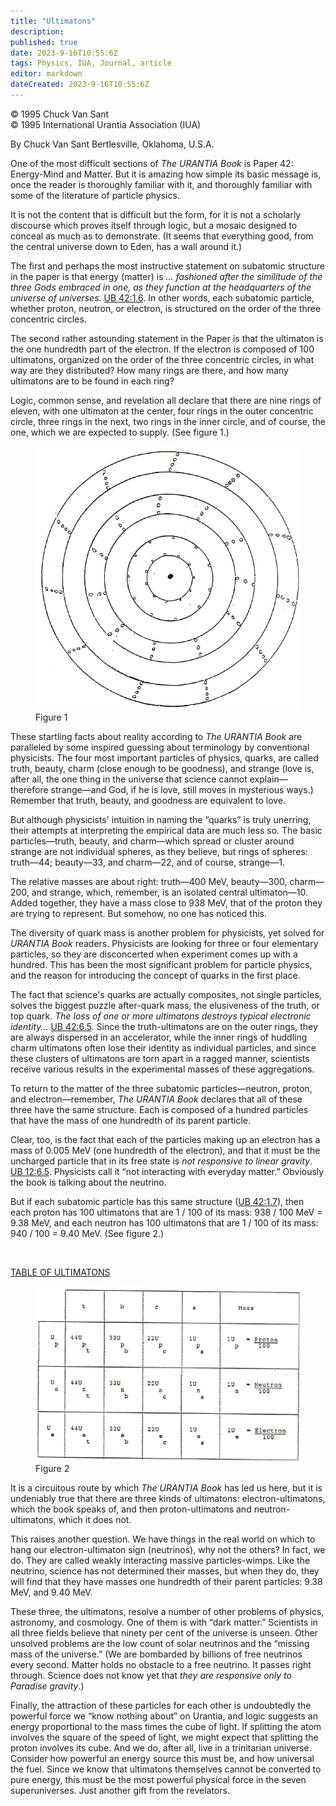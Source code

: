 ```yaml
---
title: "Ultimatons"
description: 
published: true
date: 2023-9-16T10:55:6Z
tags: Physics, IUA, Journal, article
editor: markdown
dateCreated: 2023-9-16T10:55:6Z
---
```


<p class="v-card v-sheet theme--light grey lighten-3 px-2">© 1995 Chuck Van Sant<br>© 1995 International Urantia Association (IUA)</p>

By Chuck Van Sant
Bertlesville, Oklahoma, U.S.A.

One of the most difficult sections of _The URANTIA Book_ is Paper 42: Energy-Mind and Matter. But it is amazing how simple its basic message is, once the reader is thoroughly familiar with it, and thoroughly familiar with some of the literature of particle physics.

It is not the content that is difficult but the form, for it is not a scholarly discourse which proves itself through logic, but a mosaic designed to conceal as much as to demonstrate. (It seems that everything good, from the central universe down to Eden, has a wall around it.)

The first and perhaps the most instructive statement on subatomic structure in the paper is that energy (matter) is _... fashioned after the similitude of the three Gods embraced in one, as they function at the headquarters of the universe of universes._ [UB 42:1.6](/en/The_Urantia_Book/42#p1_6). In other words, each subatomic particle, whether proton, neutron, or electron, is structured on the order of the three concentric circles.

The second rather astounding statement in the Paper is that the ultimaton is the one hundredth part of the electron. If the electron is composed of 100 ultimatons, organized on the order of the three concentric circles, in what way are they distributed? How many rings are there, and how many ultimatons are to be found in each ring?

Logic, common sense, and revelation all declare that there are nine rings of eleven, with one ultimaton at the center, four rings in the outer concentric circle, three rings in the next, two rings in the inner circle, and of course, the one, which we are expected to supply. (See figure 1.)

<figure id="Figure_1" class="image urantiapedia image-style-align-right">
<img src="/image/article/IUA_Journal/ultimatons.jpg">
<figcaption>Figure 1</figcaption>
</figure>

These startling facts about reality according to _The URANTIA Book_ are paralleled by some inspired guessing about terminology by conventional physicists. The four most important particles of physics, quarks, are called truth, beauty, charm (close enough to be goodness), and strange (love is, after all, the one thing in the universe that science cannot explain—therefore strange—and God, if he is love, still moves in mysterious ways.) Remember that truth, beauty, and goodness are equivalent to love.

But although physicists' intuition in naming the “quarks” is truly unerring, their attempts at interpreting the empirical data are much less so. The basic particles—truth, beauty, and charm—which spread or cluster around strange are not individual spheres, as they believe, but rings of spheres: truth—44; beauty—33, and charm—22, and of course, strange—1.

The relative masses are about right: truth—400 MeV, beauty—300, charm—200, and strange, which, remember, is an isolated central ultimaton—10. Added together, they have a mass close to 938 MeV, that of the proton they are trying to represent. But somehow, no one has noticed this.

The diversity of quark mass is another problem for physicists, yet solved for _URANTIA Book_ readers. Physicists are looking for three or four elementary particles, so they are disconcerted when experiment comes up with a hundred. This has been the most significant problem for particle physics, and the reason for introducing the concept of quarks in the first place.

The fact that science's quarks are actually composites, not single particles, solves the biggest puzzle after-quark mass, the elusiveness of the truth, or top quark. _The loss of one or more ultimatons destroys typical electronic identity..._ [UB 42:6.5](/en/The_Urantia_Book/42#p6_5). Since the truth-ultimatons are on the outer rings, they are always dispersed in an accelerator, while the inner rings of huddling charm ultimatons often lose their identity as individual particles, and since these clusters of ultimatons are torn apart in a ragged manner, scientists receive various results in the experimental masses of these aggregations.

To return to the matter of the three subatomic particles—neutron, proton, and electron—remember, _The URANTIA Book_ declares that all of these three have the same structure. Each is composed of a hundred particles that have the mass of one hundredth of its parent particle.

Clear, too, is the fact that each of the particles making up an electron has a mass of 0.005 MeV (one hundredth of the electron), and that it must be the uncharged particle that in its free state is _not responsive to linear gravity_. [UB 12:6.5](/en/The_Urantia_Book/12#p6_5). Physicists call it “not interacting with everyday matter.” Obviously the book is talking about the neutrino.

But if each subatomic particle has this same structure ([UB 42:1.7](/en/The_Urantia_Book/42#p1_7)), then each proton has 100 ultimatons that are 1 / 100 of its mass: 938 / 100 MeV = 9.38 MeV, and each neutron has 100 ultimatons that are 1 / 100 of its mass: 940 / 100 = 9.40 MeV. (See figure 2.)

<br style="clear:both;"/>

<ins>TABLE OF ULTIMATONS</ins>

<figure id="Figure_2" class="image urantiapedia">
<img src="/image/article/IUA_Journal/ultimatons-table.jpg">
<figcaption>Figure 2</figcaption>
</figure>

It is a circuitous route by which _The URANTIA Book_ has led us here, but it is undeniably true that there are three kinds of ultimatons: electron-ultimatons, which the book speaks of, and then proton-ultimatons and neutron-ultimatons, which it does not.

This raises another question. We have things in the real world on which to hang our electron-ultimaton sign (neutrinos), why not the others? In fact, we do. They are called weakly interacting massive particles-wimps. Like the neutrino, science has not determined their masses, but when they do, they will find that they have masses one hundredth of their parent particles: 9.38 MeV, and 9.40 MeV.

These three, the ultimatons, resolve a number of other problems of physics, astronomy, and cosmology. One of them is with “dark matter.” Scientists in all three fields believe that ninety per cent of the universe is unseen. Other unsolved problems are the low count of solar neutrinos and the “missing mass of the universe.” (We are bombarded by billions of free neutrinos every second. Matter holds no obstacle to a free neutrino. It passes right through. Science does not know yet that _they are responsive only to Paradise gravity_.)

Finally, the attraction of these particles for each other is undoubtedly the powerful force we “know nothing about” on Urantia, and logic suggests an energy proportional to the mass times the cube of light. If splitting the atom involves the square of the speed of light, we might expect that splitting the proton involves its cube. And we do, after all, live in a trinitarian universe. Consider how powerful an energy source this must be, and how universal the fuel. Since we know that ultimatons themselves cannot be converted to pure energy, this must be the most powerful physical force in the seven superuniverses. Just another gift from the revelators.
